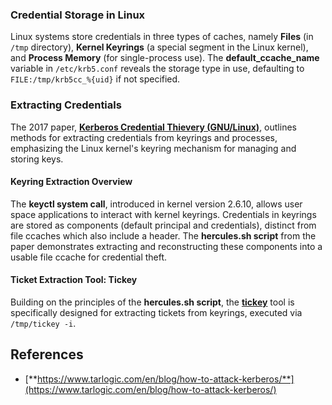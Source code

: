 ### Credential Storage in Linux
Linux systems store credentials in three types of caches, namely **Files** (in `/tmp` directory), **Kernel Keyrings** (a special segment in the Linux kernel), and **Process Memory** (for single-process use). The **default\_ccache\_name** variable in `/etc/krb5.conf` reveals the storage type in use, defaulting to `FILE:/tmp/krb5cc_%{uid}` if not specified.

### Extracting Credentials
The 2017 paper, [**Kerberos Credential Thievery (GNU/Linux)**](https://www.delaat.net/rp/2016-2017/p97/report.pdf), outlines methods for extracting credentials from keyrings and processes, emphasizing the Linux kernel's keyring mechanism for managing and storing keys.

#### Keyring Extraction Overview
The **keyctl system call**, introduced in kernel version 2.6.10, allows user space applications to interact with kernel keyrings. Credentials in keyrings are stored as components (default principal and credentials), distinct from file ccaches which also include a header. The **hercules.sh script** from the paper demonstrates extracting and reconstructing these components into a usable file ccache for credential theft.

#### Ticket Extraction Tool: Tickey
Building on the principles of the **hercules.sh script**, the [**tickey**](https://github.com/TarlogicSecurity/tickey) tool is specifically designed for extracting tickets from keyrings, executed via `/tmp/tickey -i`.

## References
* [**https://www.tarlogic.com/en/blog/how-to-attack-kerberos/**](https://www.tarlogic.com/en/blog/how-to-attack-kerberos/)
